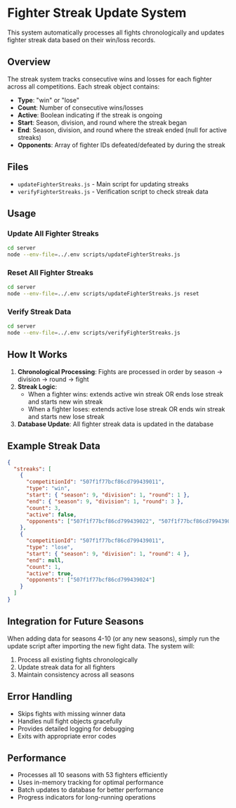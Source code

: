 # Fighter Streak Update System

This system automatically processes all fights chronologically and updates fighter streak data based on their win/loss records.

## Overview

The streak system tracks consecutive wins and losses for each fighter across all competitions. Each streak object contains:

- **Type**: "win" or "lose"
- **Count**: Number of consecutive wins/losses
- **Active**: Boolean indicating if the streak is ongoing
- **Start**: Season, division, and round where the streak began
- **End**: Season, division, and round where the streak ended (null for active streaks)
- **Opponents**: Array of fighter IDs defeated/defeated by during the streak

## Files

- `updateFighterStreaks.js` - Main script for updating streaks
- `verifyFighterStreaks.js` - Verification script to check streak data

## Usage

### Update All Fighter Streaks

```bash
cd server
node --env-file=../.env scripts/updateFighterStreaks.js
```

### Reset All Fighter Streaks

```bash
cd server
node --env-file=../.env scripts/updateFighterStreaks.js reset
```

### Verify Streak Data

```bash
cd server
node --env-file=../.env scripts/verifyFighterStreaks.js
```

## How It Works

1. **Chronological Processing**: Fights are processed in order by season → division → round → fight
2. **Streak Logic**: 
   - When a fighter wins: extends active win streak OR ends lose streak and starts new win streak
   - When a fighter loses: extends active lose streak OR ends win streak and starts new lose streak
3. **Database Update**: All fighter streak data is updated in the database

## Example Streak Data

```json
{
  "streaks": [
    {
      "competitionId": "507f1f77bcf86cd799439011",
      "type": "win",
      "start": { "season": 9, "division": 1, "round": 1 },
      "end": { "season": 9, "division": 1, "round": 3 },
      "count": 3,
      "active": false,
      "opponents": ["507f1f77bcf86cd799439022", "507f1f77bcf86cd799439023"]
    },
    {
      "competitionId": "507f1f77bcf86cd799439011",
      "type": "lose",
      "start": { "season": 9, "division": 1, "round": 4 },
      "end": null,
      "count": 1,
      "active": true,
      "opponents": ["507f1f77bcf86cd799439024"]
    }
  ]
}
```

## Integration for Future Seasons

When adding data for seasons 4-10 (or any new seasons), simply run the update script after importing the new fight data. The system will:

1. Process all existing fights chronologically
2. Update streak data for all fighters
3. Maintain consistency across all seasons

## Error Handling

- Skips fights with missing winner data
- Handles null fight objects gracefully
- Provides detailed logging for debugging
- Exits with appropriate error codes

## Performance

- Processes all 10 seasons with 53 fighters efficiently
- Uses in-memory tracking for optimal performance
- Batch updates to database for better performance
- Progress indicators for long-running operations
